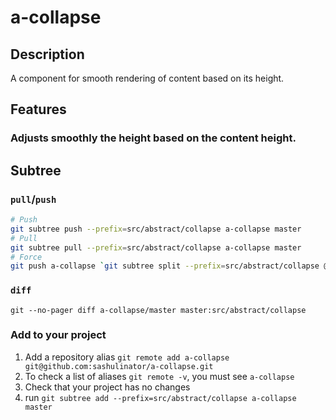 # a-collapse

## Description

A component for smooth rendering of content based on its height.

## Features

### Adjusts smoothly the height based on the content height.

## Subtree

### `pull`/`push`

```bash
# Push
git subtree push --prefix=src/abstract/collapse a-collapse master
# Pull
git subtree pull --prefix=src/abstract/collapse a-collapse master
# Force
git push a-collapse `git subtree split --prefix=src/abstract/collapse @`:master --force
```

### `diff`

```
git --no-pager diff a-collapse/master master:src/abstract/collapse
```

### Add to your project

1. Add a repository alias `git remote add a-collapse git@github.com:sashulinator/a-collapse.git`
2. To check a list of aliases `git remote -v`, you must see `a-collapse`
3. Check that your project has no changes
4. run `git subtree add --prefix=src/abstract/collapse a-collapse master`

